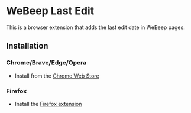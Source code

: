 # WeBeep Last Edit

This is a browser extension that adds the last edit date in WeBeep pages.

## Installation

### Chrome/Brave/Edge/Opera
- Install from the [Chrome Web Store](https://chrome.google.com/webstore/detail/webeep-last-edit/dkjjhalmlefdamfejakjcgfjifhdbkeo)

### Firefox
- Install the [Firefox extension](https://addons.mozilla.org/it/firefox/addon/webeep-last-edit)